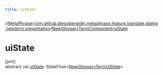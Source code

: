 ```yaml
---
title: uiState
---
```

//[MetaPhrase](../../../index.html)/[com.github.diegoberaldin.metaphrase.feature.translate.dialog.newterm.presentation](../index.html)/[NewGlossaryTermComponent](index.html)/[uiState](ui-state.html)



# uiState



[jvm]\
abstract val [uiState](ui-state.html): StateFlow&lt;[NewGlossaryTermUiState](../-new-glossary-term-ui-state/index.html)&gt;




